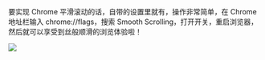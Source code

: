 要实现 Chrome 平滑滚动的话，自带的设置里就有，操作非常简单，在 Chrome 地址栏输入 chrome://flags，搜索 Smooth Scrolling，打开开关，重启浏览器，然后就可以享受到丝般顺滑的浏览体验啦！



![](https://user-gold-cdn.xitu.io/2018/8/28/1657de92f49911fd?w=912&h=682&f=png&s=46788)

